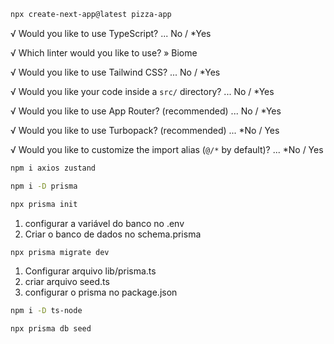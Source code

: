 ````bash
npx create-next-app@latest pizza-app
````

√ Would you like to use TypeScript? ... No / *Yes

√ Which linter would you like to use? » Biome

√ Would you like to use Tailwind CSS? ... No / *Yes

√ Would you like your code inside a `src/` directory? ... No / *Yes

√ Would you like to use App Router? (recommended) ... No / *Yes

√ Would you like to use Turbopack? (recommended) ... *No / Yes

√ Would you like to customize the import alias (`@/*` by default)? ... *No / Yes

````bash
npm i axios zustand
````

````bash
npm i -D prisma

npx prisma init
````

1. configurar a variável do banco no .env
2. Criar o banco de dados no schema.prisma

````bash
npx prisma migrate dev
````

1. Configurar arquivo lib/prisma.ts
2. criar arquivo seed.ts
3. configurar o prisma no package.json

````bash
npm i -D ts-node

npx prisma db seed
````